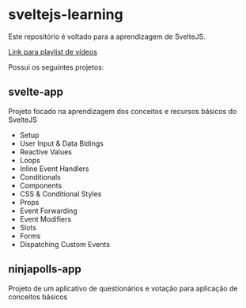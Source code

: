 # sveltejs-learning

Este repositório é voltado para a aprendizagem de SvelteJS.

[Link para playlist de vídeos](https://www.youtube.com/watch?v=zojEMeQGGHs&list=PL4cUxeGkcC9hlbrVO_2QFVqVPhlZmz7tO "The Net Ninja's Svelte Playlist")

Possui os seguintes projetos:

## svelte-app
Projeto focado na aprendizagem dos conceitos e recursos básicos do SvelteJS

 - Setup
 - User Input & Data Bidings
 - Reactive Values
 - Loops
 - Inline Event Handlers
 - Conditionals
 - Components
 - CSS & Conditional Styles
 - Props
 - Event Forwarding
 - Event Modifiers
 - Slots
 - Forms
 - Dispatching Custom Events

## ninjapolls-app
Projeto de um aplicativo de questionários e votação para aplicação de conceitos básicos